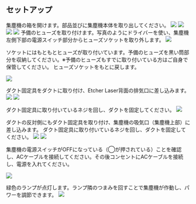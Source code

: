 ## セットアップ
集塵機の箱を開けます。部品並びに集塵機本体を取り出してください。
<img src="./images/Particle_Filter_1.jpg">
<img src="./images/Particle_Filter_2.jpg">
<img src="./images/Particle_Filter_3.jpg">
<img src="./images/Particle_Filter_4.jpg">
予備のヒューズを取り付けます。写真のようにドライバーを使い、集塵機左側下部の電源スイッチ部分からヒューズソケットを取り外します。
<img src="./images/Particle_Filter_5.jpg">

ソケットにはもともとヒューズが取り付いています。予備のヒューズを黒い筒部分を収納してください。※予備のヒューズもすでに取り付いている方はご自身で保管してください。
ヒューズソケットをもとに戻します。

<img src="./images/Particle_Filter_6.jpg">

ダクト固定具をダクトに取り付け、Etcher Laser背面の排気口に差し込みます。
<img src="./images/Particle_Filter_7.jpg">
<img src="./images/Particle_Filter_8.jpg">

ダクト固定具に取り付いているネジを回し、ダクトを固定してください。
<img src="./images/Particle_Filter_9.jpg">

ダクトの反対側にもダクト固定具を取り付け、集塵機の吸気口（集塵機上部）に差し込みます。
ダクト固定具に取り付いているネジを回し、ダクトを固定してください。
<img src="./images/Particle_Filter_10.jpg">
<img src="./images/Particle_Filter_11.jpg">

集塵機の電源スイッチがOFFになっている（◯が押されている）ことを確認し、ACケーブルを接続してください。その後コンセントにACケーブルを接続し、電源を入れてください。

<img src="./images/Particle_Filter_12.jpg">

緑色のランプが点灯します。ランプ隣のつまみを回すことで集塵機が作動し、パワーを調節できます。
<img src="./images/Particle_Filter_13.jpg">
